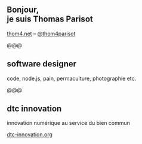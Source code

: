 <!-- .slide: data-background="../../img/thomas-parisot-landscape.jpg" data-state="background-dark" -->

## Bonjour,<br> je suis **Thomas** Parisot

[thom4.net](https://thom4.net) – [@thom4parisot](https://twitter.com/thom4parisot)

@@@

## software designer

code, node.js, pain, permaculture, photographie etc.

@@@

## dtc innovation

innovation numérique au service du bien commun

[dtc-innovation.org](https://dtc-innovation.org/)
